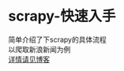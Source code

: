# scrapy-快速入手
简单介绍了下scrapy的具体流程<br>
以爬取新浪新闻为例<br>
[详情请见博客](https://www.cnblogs.com/ASE265/p/12214364.html)
